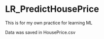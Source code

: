 # LR_PredictHousePrice
This is for my own practice for learning ML

Data was saved in HousePrice.csv
